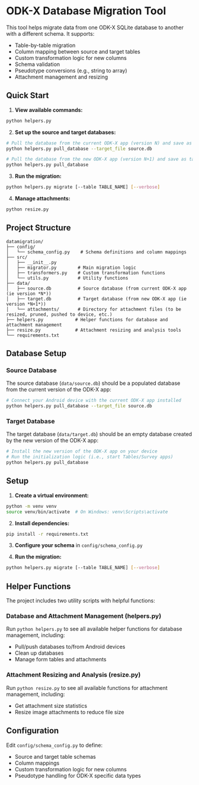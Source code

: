 # ODK-X Database Migration Tool

This tool helps migrate data from one ODK-X SQLite database to another with a different schema. It supports:
- Table-by-table migration
- Column mapping between source and target tables
- Custom transformation logic for new columns
- Schema validation
- Pseudotype conversions (e.g., string to array)
- Attachment management and resizing

## Quick Start

1. **View available commands:**
```bash
python helpers.py
```

2. **Set up the source and target databases:**
```bash
# Pull the database from the current ODK-X app (version N) and save as source.db
python helpers.py pull_database --target_file source.db

# Pull the database from the new ODK-X app (version N+1) and save as target.db
python helpers.py pull_database
```

3. **Run the migration:**
```bash
python helpers.py migrate [--table TABLE_NAME] [--verbose]
```

4. **Manage attachments:**
```bash
python resize.py
```

## Project Structure
```
datamigration/
├── config/
│   └── schema_config.py    # Schema definitions and column mappings
├── src/
│   ├── __init__.py
│   ├── migrator.py        # Main migration logic
│   ├── transformers.py    # Custom transformation functions
│   └── utils.py           # Utility functions
├── data/
│   ├── source.db          # Source database (from current ODK-X app (ie version *N*))
│   ├── target.db          # Target database (from new ODK-X app (ie version *N+1*))
│   └── attachments/       # Directory for attachment files (to be resized, pruned, pushed to device, etc.)
├── helpers.py            # Helper functions for database and attachment management
├── resize.py             # Attachment resizing and analysis tools
└── requirements.txt
```

## Database Setup

### Source Database
The source database (`data/source.db`) should be a populated database from the current version of the ODK-X app:

```bash
# Connect your Android device with the current ODK-X app installed
python helpers.py pull_database --target_file source.db
```

### Target Database
The target database (`data/target.db`) should be an empty database created by the new version of the ODK-X app:

```bash
# Install the new version of the ODK-X app on your device
# Run the initialization logic (i.e., start Tables/Survey apps)
python helpers.py pull_database
```

## Setup

1. **Create a virtual environment:**
```bash
python -m venv venv
source venv/bin/activate  # On Windows: venv\Scripts\activate
```

2. **Install dependencies:**
```bash
pip install -r requirements.txt
```

3. **Configure your schema** in `config/schema_config.py`

4. **Run the migration:**
```bash
python helpers.py migrate [--table TABLE_NAME] [--verbose]
```

## Helper Functions
The project includes two utility scripts with helpful functions:

### Database and Attachment Management (helpers.py)
Run `python helpers.py` to see all available helper functions for database management, including:
- Pull/push databases to/from Android devices
- Clean up databases
- Manage form tables and attachments

### Attachment Resizing and Analysis (resize.py)
Run `python resize.py` to see all available functions for attachment management, including:
- Get attachment size statistics
- Resize image attachments to reduce file size

## Configuration
Edit `config/schema_config.py` to define:
- Source and target table schemas
- Column mappings
- Custom transformation logic for new columns
- Pseudotype handling for ODK-X specific data types
